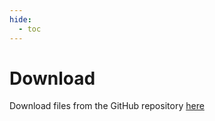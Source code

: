 ```yaml
---
hide:
  - toc
---
```


# Download

Download files from the GitHub repository <a href="https://github.com/orion-miller/Avera-G60-Guitar-Design" target="_blank">here</a>

